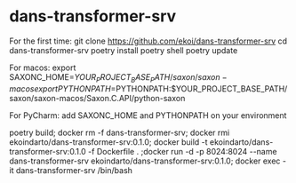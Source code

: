 # dans-transformer-srv
For the first time:
git clone https://github.com/ekoi/dans-transformer-srv
cd dans-transformer-srv
poetry install
poetry shell
poetry update

For macos:
export SAXONC_HOME=$YOUR_PROJECT_BASE_PATH/saxon/saxon-macos
export PYTHONPATH=$PYTHONPATH:$YOUR_PROJECT_BASE_PATH/saxon/saxon-macos/Saxon.C.API/python-saxon

For PyCharm:
add SAXONC_HOME and PYTHONPATH on your environment

poetry build; docker rm -f dans-transformer-srv; docker rmi ekoindarto/dans-transformer-srv:0.1.0; docker build -t ekoindarto/dans-transformer-srv:0.1.0 -f Dockerfile . ;docker run -d -p 8024:8024 --name dans-transformer-srv ekoindarto/dans-transformer-srv:0.1.0; docker exec -it dans-transformer-srv /bin/bash
